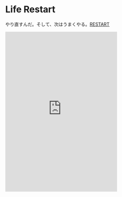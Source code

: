 # Life Restart

やり直すんだ。そして、次はうまくやる。[RESTART](view/index.html)

<iframe src="https://discord.com/widget?id=887806403820007487&theme=dark" width="350" height="500" allowtransparency="true" frameborder="0" sandbox="allow-popups allow-popups-to-escape-sandbox allow-same-origin allow-scripts"></iframe>